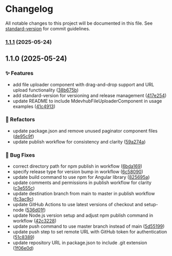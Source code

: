 # Changelog

All notable changes to this project will be documented in this file. See [standard-version](https://github.com/conventional-changelog/standard-version) for commit guidelines.

### [1.1.1](https://github.com/mayur-dahake/mdevhub-ui-lib/compare/v1.1.0...v1.1.1) (2025-05-24)

## 1.1.0 (2025-05-24)


### ✨ Features

* add file uploader component with drag-and-drop support and URL upload functionality ([38b675b](https://github.com/mayur-dahake/mdevhub-ui-lib/commit/38b675b0b32e91f6ce4d686bc6612ee78c3f9d38))
* add standard-version for versioning and release management ([417e254](https://github.com/mayur-dahake/mdevhub-ui-lib/commit/417e254e99e95f97e9ed244189016b673bfd8e4a))
* update README to include MdevhubFileUploaderComponent in usage examples ([41c4913](https://github.com/mayur-dahake/mdevhub-ui-lib/commit/41c4913fed9005a911afe0e3ab9b41e6bc32fd36))


### 🔨 Refactors

* update package.json and remove unused paginator component files ([de95c9f](https://github.com/mayur-dahake/mdevhub-ui-lib/commit/de95c9fa29811029057aceaac197e0a373a35984))
* update publish workflow for consistency and clarity ([59a274a](https://github.com/mayur-dahake/mdevhub-ui-lib/commit/59a274a0e81d7ed1d92c5b43e4e6ce9a83548433))


### 🐞 Bug Fixes

* correct directory path for npm publish in workflow ([6bda169](https://github.com/mayur-dahake/mdevhub-ui-lib/commit/6bda1691ae9ed4afe74ca4d609821ee936730107))
* specify release type for version bump in workflow ([6c58090](https://github.com/mayur-dahake/mdevhub-ui-lib/commit/6c58090c3b71001018f53eaddf3dd3e4d8f744c1))
* update build command to use npm for Angular library ([825695a](https://github.com/mayur-dahake/mdevhub-ui-lib/commit/825695a948f67c81f7dd419b67316eb6d528d885))
* update comments and permissions in publish workflow for clarity ([c3e555c](https://github.com/mayur-dahake/mdevhub-ui-lib/commit/c3e555c774b706408116cd0d80f43242e3bad4f7))
* update destination branch from main to master in publish workflow ([fc3ac9c](https://github.com/mayur-dahake/mdevhub-ui-lib/commit/fc3ac9c793c6511ec0d7129708ced1f396cb86ae))
* update GitHub Actions to use latest versions of checkout and setup-node ([536d01f](https://github.com/mayur-dahake/mdevhub-ui-lib/commit/536d01f769e14259c0ec68ef133a8c062df58c96))
* update Node.js version setup and adjust npm publish command in workflow ([42c3228](https://github.com/mayur-dahake/mdevhub-ui-lib/commit/42c32280eaafca26ac3fc1417eb56ef495871b9a))
* update push command to use master branch instead of main ([5d55199](https://github.com/mayur-dahake/mdevhub-ui-lib/commit/5d5519961deb0b17ae26e5202ac655d150c02f7b))
* update push step to set remote URL with GitHub token for authentication ([51c8389](https://github.com/mayur-dahake/mdevhub-ui-lib/commit/51c838926f8d69a4f75b3a707f098a6f844572a5))
* update repository URL in package.json to include .git extension ([1f06e0d](https://github.com/mayur-dahake/mdevhub-ui-lib/commit/1f06e0dcc6cf383c77a271a442055c3fe44e8a3b))